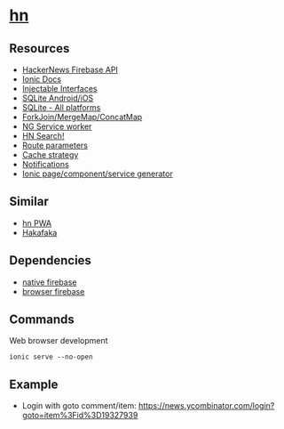 # [hn](https://github.com/cevaris/hn)


## Resources
- [HackerNews Firebase API](https://github.com/HackerNews/API)
- [Ionic Docs](https://ionicframework.com/docs/)
- [Injectable Interfaces](https://github.com/mgmarlow/Creating-Interfaces-Angular-Services/blob/master/src/app/services/todo-list.service.ts)
- [SQLite Android/iOS](htteps://ionicframework.com/docs/native/sqlite)
- [SQLite - All platforms](https://github.com/xpbrew/cordova-sqlite-storage)
- [ForkJoin/MergeMap/ConcatMap](https://blog.angularindepth.com/practical-rxjs-in-the-wild-requests-with-concatmap-vs-mergemap-vs-forkjoin-11e5b2efe293)
- [NG Service worker](https://angularfirebase.com/lessons/hnpwa-angular-5-progressive-web-app-service-worker-tutorial/)
- [HN Search!](https://hn.algolia.com/api)
- [Route parameters](https://angular.io/guide/router#route-parameters)
- [Cache strategy](https://blog.fullstacktraining.com/caching-http-requests-with-angular/)
- [Notifications](https://github.com/katzer/cordova-plugin-local-notifications)
- [Ionic page/component/service generator](https://ionicframework.com/docs/cli/commands/generate)

## Similar
- [hn PWA](https://github.com/codediodeio/hnpwa-angular5)
- [Hakafaka](https://github.com/tomastrajan/ngx-model-hacker-news-example)

## Dependencies
- [native firebase](https://ionicframework.com/docs/native/firebase/)
- [browser firebase](https://github.com/angular/angularfire2)


## Commands

Web browser development

`ionic serve --no-open`


## Example
- Login with goto comment/item: https://news.ycombinator.com/login?goto=item%3Fid%3D19327939